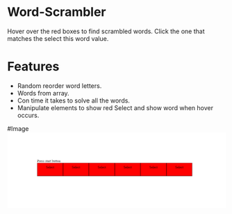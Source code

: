 # Word-Scrambler
Hover over the red boxes to find scrambled words. Click the one that matches the select this word value.

# Features
- Random reorder word letters.
- Words from array.
- Con time it takes to solve all the words.
- Manipulate elements to show red Select and show word when hover occurs.

#Image
![](Images/scrambler.PNG)
